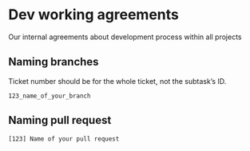 # Dev working agreements

Our internal agreements about development process within all projects

## Naming branches

Ticket number should be for the whole ticket, not the subtask’s ID.

`123_name_of_your_branch`

## Naming pull request

`[123] Name of your pull request`
